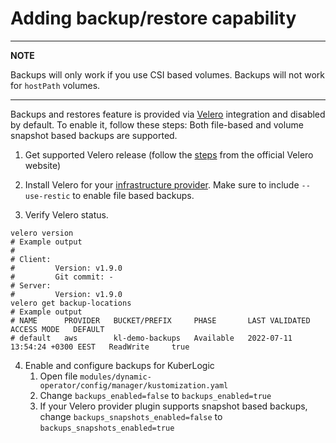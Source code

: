 # Adding backup/restore capability

---
**NOTE**

Backups will only work if you use CSI based volumes. Backups will not work for `hostPath` volumes.

---

Backups and restores feature is provided via [Velero](https://velero.io) integration and disabled by default. To enable it, follow these steps:
Both file-based and volume snapshot based backups are supported.

1. Get supported Velero release (follow the [steps](https://velero.io/docs/v1.9/basic-install/) from the official Velero website)

2. Install Velero for your [infrastructure provider](https://velero.io/docs/v1.9/supported-providers/). Make sure to include `--use-restic` to enable file based backups.

3. Verify Velero status.
```shell
velero version
# Example output
#
# Client:
#         Version: v1.9.0
#         Git commit: -
# Server:
#         Version: v1.9.0
velero get backup-locations
# Example output
# NAME      PROVIDER   BUCKET/PREFIX     PHASE       LAST VALIDATED                   ACCESS MODE   DEFAULT
# default   aws        kl-demo-backups   Available   2022-07-11 13:54:24 +0300 EEST   ReadWrite     true
```

4. Enable and configure backups for KuberLogic
   1. Open file `modules/dynamic-operator/config/manager/kustomization.yaml`
   2. Change `backups_enabled=false` to `backups_enabled=true`
   3. If your Velero provider plugin supports snapshot based backups, change `backups_snapshots_enabled=false` to `backups_snapshots_enabled=true`